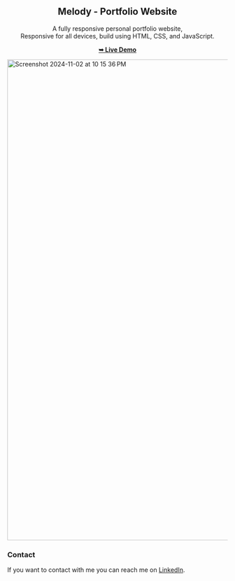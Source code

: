 <div align="center">
  <br />
  <br />

  <h2 align="center">Melody - Portfolio Website</h2>

  A fully responsive personal portfolio website, <br />Responsive for all devices, build using HTML, CSS, and JavaScript.

  <a href="https://melodyxnguyen.github.io/portfolio/"><strong>➥ Live Demo</strong></a>

</div>

<img width="1099" alt="Screenshot 2024-11-02 at 10 15 36 PM" src="https://github.com/user-attachments/assets/9350c217-0b2b-4e16-bdc2-5716571f4dd5">


<br />


### Contact

If you want to contact with me you can reach me on [LinkedIn](https://www.linkedin.com/in/melodyxnguyen/).

